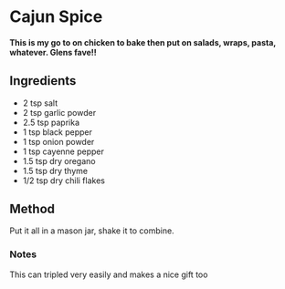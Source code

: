 # Cajun Spice

#### This is my go to on chicken to bake then put on salads, wraps, pasta, whatever. Glens fave!!

## Ingredients

* 2 tsp salt
* 2 tsp garlic powder
* 2.5 tsp paprika
* 1 tsp black pepper
* 1 tsp onion powder
* 1 tsp cayenne pepper
* 1.5 tsp dry oregano
* 1.5 tsp dry thyme
* 1/2 tsp dry chili flakes

## Method

Put it all in a mason jar, shake it to combine.

### Notes

This can tripled very easily and makes a nice gift too
